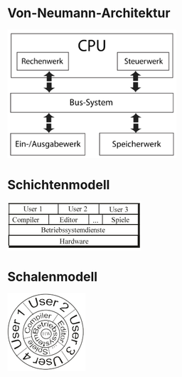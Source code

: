 # Von-Neumann-Architektur
![](../_Medien/Von_Neumann_Architektur.png)

# Schichtenmodell
![](../_Medien/Schichtenmodell.png)

# Schalenmodell
![](../_Medien/Schalenmodell.png)

